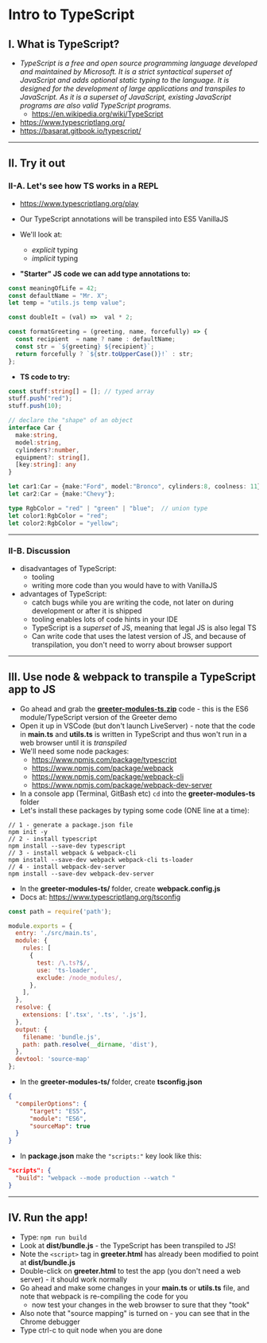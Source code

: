 # Intro to TypeScript

## I. What is TypeScript?

- *TypeScript is a free and open source programming language developed and maintained by Microsoft. It is a strict syntactical superset of JavaScript and adds optional static typing to the language. It is designed for the development of large applications and transpiles to JavaScript. As it is a superset of JavaScript, existing JavaScript programs are also valid TypeScript programs.*
  - https://en.wikipedia.org/wiki/TypeScript
- https://www.typescriptlang.org/
- https://basarat.gitbook.io/typescript/

<hr>

## II. Try it out

### II-A. Let's see how TS works in a REPL
- https://www.typescriptlang.org/play
- Our TypeScript annotations will be transpiled into ES5 VanillaJS
- We'll look at:
  - *explicit* typing
  - *implicit* typing

- **"Starter" JS code we can add type annotations to:**
```js
const meaningOfLife = 42;
const defaultName = "Mr. X";
let temp = "utils.js temp value";

const doubleIt = (val) =>  val * 2;

const formatGreeting = (greeting, name, forcefully) => {
  const recipient  = name ? name : defaultName;
  const str = `${greeting} ${recipient}`;
  return forcefully ? `${str.toUpperCase()}!` : str;
};
```

- **TS code to try:**

```ts
const stuff:string[] = []; // typed array
stuff.push("red");
stuff.push(10);

// declare the "shape" of an object
interface Car {
  make:string,
  model:string,
  cylinders?:number,
  equipment?: string[],
  [key:string]: any
}

let car1:Car = {make:"Ford", model:"Bronco", cylinders:8, coolness: 11};
let car2:Car = {make:"Chevy"};

type RgbColor = "red" | "green" | "blue";  // union type
let color1:RgbColor = "red";
let color2:RgbColor = "yellow";
```

<hr>

### II-B. Discussion
- disadvantages of TypeScript:
  - tooling
  - writing more code than you would have to with VanillaJS
- advantages of TypeScript:
  - catch bugs while you are writing the code, not later on during development or after it is shipped
  - tooling enables lots of code hints in your IDE
  - TypeScript is a *superset* of JS, meaning that legal JS is also legal TS
  - Can write code that uses the latest version of JS, and because of transpilation, you don't need to worry about browser support

<hr>

## III. Use node & webpack to transpile a TypeScript app to JS

- Go ahead and grab the [**greeter-modules-ts.zip**](_files/greeter-modules-ts.zip) code - this is the ES6 module/TypeScript version of the Greeter demo
- Open it up in VSCode (but don't launch LiveServer) - note that the code in **main.ts** and **utils.ts** is written in TypeScript and thus won't run in a web browser until it is *transpiled*
- We'll need some node packages:
  - https://www.npmjs.com/package/typescript
  - https://www.npmjs.com/package/webpack
  - https://www.npmjs.com/package/webpack-cli
  - https://www.npmjs.com/package/webpack-dev-server
- In a console app (Terminal, GitBash etc) `cd` into the **greeter-modules-ts** folder
- Let's install these packages by typing some code (ONE line at a time):

```
// 1 - generate a package.json file
npm init -y
// 2 - install typescript
npm install --save-dev typescript
// 3 - install webpack & webpack-cli
npm install --save-dev webpack webpack-cli ts-loader
// 4 - install webpack-dev-server
npm install --save-dev webpack-dev-server
```

- In the **greeter-modules-ts/** folder, create **webpack.config.js**
- Docs at: https://www.typescriptlang.org/tsconfig

```js
const path = require('path');

module.exports = {
  entry: './src/main.ts',
  module: {
    rules: [
      {
        test: /\.ts?$/,
        use: 'ts-loader',
        exclude: /node_modules/,
      },
    ],
  },
  resolve: {
    extensions: ['.tsx', '.ts', '.js'],
  },
  output: {
    filename: 'bundle.js',
    path: path.resolve(__dirname, 'dist'),
  },
  devtool: 'source-map'
};
```

- In the **greeter-modules-ts/** folder, create **tsconfig.json**

```json
{
  "compilerOptions": {
      "target": "ES5",
      "module": "ES6",
      "sourceMap": true
  }
}
```

- In **package.json** make the `"scripts:"` key look like this:

```json
"scripts": {
  "build": "webpack --mode production --watch "
}
```

<hr>

## IV. Run the app!

- Type: `npm run build`
- Look at **dist/bundle.js** - the TypeScript has been transpiled to JS!
- Note the `<script>` tag in **greeter.html** has already been modified to point at **dist/bundle.js** 
- Double-click on **greeter.html** to test the app (you don't need a web server) - it should work normally
- Go ahead and make some changes in your **main.ts** or **utils.ts** file, and note that webpack is re-compiling the code for you
  - now test your changes in the web browser to sure that they "took"
- Also note that "source mapping" is turned on - you can see that in the Chrome debugger
- Type ctrl-c to quit node when you are done

